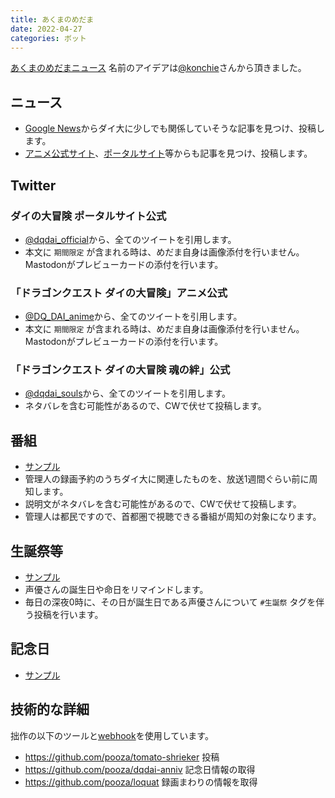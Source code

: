 ```yaml
---
title: あくまのめだま
date: 2022-04-27
categories: ボット
---
```


[あくまのめだまニュース](https://mstdn.delmulin.com/@news)
名前のアイデアは[@konchie](https://mstdn.delmulin.com/@konchie)さんから頂きました。

## ニュース

- [Google News](https://news.google.com/search?q=%E3%83%80%E3%82%A4%E3%81%AE%E5%A4%A7%E5%86%92%E9%99%BA)からダイ大に少しでも関係していそうな記事を見つけ、投稿します。
- [アニメ公式サイト](https://dq-dai.com/news/)、[ポータルサイト](https://www.dqdai-official.com/archive)等からも記事を見つけ、投稿します。

## Twitter

### ダイの大冒険 ポータルサイト公式

- [@dqdai_official](https://twitter.com/dqdai_official)から、全てのツイートを引用します。
- 本文に `期間限定` が含まれる時は、めだま自身は画像添付を行いません。Mastodonがプレビューカードの添付を行います。

### 「ドラゴンクエスト ダイの大冒険」アニメ公式

- [@DQ_DAI_anime](https://twitter.com/DQ_DAI_anime)から、全てのツイートを引用します。
- 本文に `期間限定` が含まれる時は、めだま自身は画像添付を行いません。Mastodonがプレビューカードの添付を行います。

### 「ドラゴンクエスト ダイの大冒険 魂の絆」公式

- [@dqdai_souls](https://twitter.com/dqdai_souls)から、全てのツイートを引用します。
- ネタバレを含む可能性があるので、CWで伏せて投稿します。

## 番組

- [サンプル](https://mstdn.delmulin.com/web/statuses/107051165562954507)
- 管理人の録画予約のうちダイ大に関連したものを、放送1週間ぐらい前に周知します。
- 説明文がネタバレを含む可能性があるので、CWで伏せて投稿します。
- 管理人は都民ですので、首都圏で視聴できる番組が周知の対象になります。

## 生誕祭等

- [サンプル](https://mstdn.delmulin.com/@news/106944521070249820)
- 声優さんの誕生日や命日をリマインドします。
- 毎日の深夜0時に、その日が誕生日である声優さんについて `#生誕祭` タグを伴う投稿を行います。

## 記念日

- [サンプル](https://mstdn.delmulin.com/@news/106944521229369687)

## 技術的な詳細

拙作の以下のツールと[webhook](/articles/Slack互換webhook)を使用しています。

- https://github.com/pooza/tomato-shrieker 投稿
- https://github.com/pooza/dqdai-anniv 記念日情報の取得
- https://github.com/pooza/loquat 録画まわりの情報を取得
